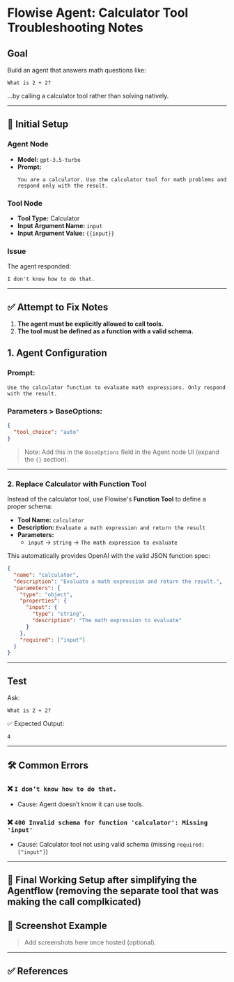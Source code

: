 # Flowise Agent: Calculator Tool Troubleshooting Notes

## Goal

Build an agent that answers math questions like:
```
What is 2 + 2?
```
...by calling a calculator tool rather than solving natively.

---

## 🔧 Initial Setup

### Agent Node
- **Model:** `gpt-3.5-turbo`
- **Prompt:**
  ```
  You are a calculator. Use the calculator tool for math problems and respond only with the result.
  ```

### Tool Node
- **Tool Type:** Calculator
- **Input Argument Name:** `input`
- **Input Argument Value:** `{{input}}`

### Issue
The agent responded:
```
I don't know how to do that.
```

---

## ✅ Attempt to Fix Notes

1. **The agent must be explicitly allowed to call tools.**
2. **The tool must be defined as a function with a valid schema.**

## 1. Agent Configuration

### Prompt:
```text
Use the calculator function to evaluate math expressions. Only respond with the result.
```

### Parameters > BaseOptions:
```json
{
  "tool_choice": "auto"
}
```

> Note: Add this in the `BaseOptions` field in the Agent node UI (expand the `{}` section).

---

### 2. Replace Calculator with Function Tool

Instead of the calculator tool, use Flowise's **Function Tool** to define a proper schema:

- **Tool Name:** `calculator`
- **Description:** `Evaluate a math expression and return the result`
- **Parameters:**
  - `input` → `string` → `The math expression to evaluate`

This automatically provides OpenAI with the valid JSON function spec:
```json
{
  "name": "calculator",
  "description": "Evaluate a math expression and return the result.",
  "parameters": {
    "type": "object",
    "properties": {
      "input": {
        "type": "string",
        "description": "The math expression to evaluate"
      }
    },
    "required": ["input"]
  }
}
```

---

## Test

Ask:
```
What is 2 + 2?
```

✅ Expected Output:
```
4
```

---

## 🛠 Common Errors

### ❌ `I don’t know how to do that.`
- Cause: Agent doesn’t know it can use tools.

### ❌ `400 Invalid schema for function 'calculator': Missing 'input'`
- Cause: Calculator tool not using valid schema (missing `required: ["input"]`)

---
## 🧰 Final Working Setup after simplifying the Agentflow (removing the separate tool that was making the call complkicated)


## 📸 Screenshot Example

> Add screenshots here once hosted (optional).

---

## ✅ References
